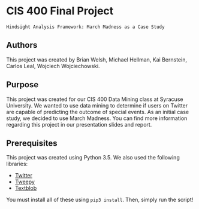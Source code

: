 # CIS 400 Final Project

`Hindsight Analysis Framework: March Madness as a Case Study`

## Authors

This project was created by Brian Welsh, Michael Hellman, Kai Bernstein, Carlos Leal, Wojciech Wojciechowski.

## Purpose

This project was created for our CIS 400 Data Mining class at Syracuse University. We wanted to use data mining to determine if users on Twitter are capable of predicting the outcome of special events. As an initial case study, we decided to use March Madness. You can find more information regarding this project in our presentation slides and report.

## Prerequisites

This project was created using Python 3.5. We also used the following libraries:

- [Twitter](https://python-twitter.readthedocs.io/en/latest/getting_started.html)
- [Tweepy](https://www.tweepy.org)
- [Textblob](https://textblob.readthedocs.io/en/dev/)

You must install all of these using `pip3 install`. Then, simply run the script!

